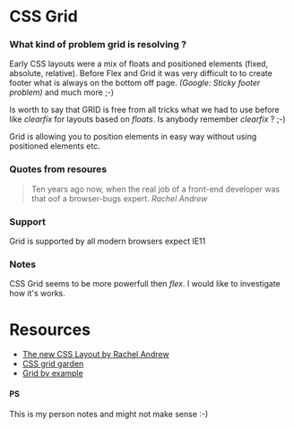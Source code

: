 # CSS Grid

### What kind of problem grid is resolving ?

Early CSS layouts were a mix of floats and positioned elements (fixed, absolute, relative).
Before Flex and Grid it was very difficult to to create footer what is always on the
bottom off page. _(Google: Sticky footer problem)_ and much more ;-)

Is worth to say that GRID is free from all tricks what we had to use before
like _clearfix_ for layouts based on _floats_. Is anybody remember _clearfix_ ? ;-)

Grid is allowing you to position elements in easy way without using positioned
elements etc.

### Quotes from resoures
> Ten years ago now, when the real job of a front-end developer was that
oof a browser-bugs expert. <cite>Rachel Andrew</cite>


### Support
Grid is supported by all modern browsers expect IE11

### Notes
CSS Grid seems to be more powerfull then _flex_. I would like to investigate how it's works.

# Resources

* [The new CSS Layout by Rachel Andrew](https://abookapart.com/products/the-new-css-layout)
* [CSS grid garden](http://cssgridgarden.com/)
* [Grid by example](https://gridbyexample.com/)

#### PS

This is my person notes and might not make sense :-)
